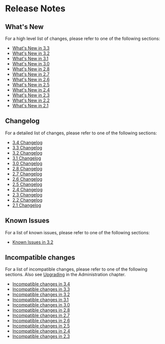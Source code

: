 Release Notes
=============

What's New
----------

For a high level list of changes, please refer to one of the following sections:

- [What's New in 3.3](NewFeatures33.md)
- [What's New in 3.2](NewFeatures32.md)
- [What's New in 3.1](NewFeatures31.md)
- [What's New in 3.0](NewFeatures30.md)
- [What's New in 2.8](NewFeatures28.md)
- [What's New in 2.7](NewFeatures27.md)
- [What's New in 2.6](NewFeatures26.md)
- [What's New in 2.5](NewFeatures25.md)
- [What's New in 2.4](NewFeatures24.md)
- [What's New in 2.3](NewFeatures23.md)
- [What's New in 2.2](NewFeatures22.md)
- [What's New in 2.1](NewFeatures21.md)


Changelog
---------

For a detailed list of changes, please refer to one of the following sections:

- [3.4 Changelog](https://raw.githubusercontent.com/arangodb/arangodb/3.4/CHANGELOG)
- [3.3 Changelog](https://raw.githubusercontent.com/arangodb/arangodb/3.3/CHANGELOG)
- [3.2 Changelog](https://raw.githubusercontent.com/arangodb/arangodb/3.2/CHANGELOG)
- [3.1 Changelog](https://raw.githubusercontent.com/arangodb/arangodb/3.1/CHANGELOG)
- [3.0 Changelog](https://raw.githubusercontent.com/arangodb/arangodb/3.0/CHANGELOG)
- [2.8 Changelog](https://raw.githubusercontent.com/arangodb/arangodb/2.8/CHANGELOG)
- [2.7 Changelog](https://raw.githubusercontent.com/arangodb/arangodb/2.7/CHANGELOG)
- [2.6 Changelog](https://raw.githubusercontent.com/arangodb/arangodb/2.6/CHANGELOG)
- [2.5 Changelog](https://raw.githubusercontent.com/arangodb/arangodb/2.5/CHANGELOG)
- [2.4 Changelog](https://raw.githubusercontent.com/arangodb/arangodb/2.4/CHANGELOG)
- [2.3 Changelog](https://raw.githubusercontent.com/arangodb/arangodb/2.3/CHANGELOG)
- [2.2 Changelog](https://raw.githubusercontent.com/arangodb/arangodb/2.2/CHANGELOG)
- [2.1 Changelog](https://raw.githubusercontent.com/arangodb/arangodb/2.1/CHANGELOG)


Known Issues
------------

For a list of known issues, please refer to one of the following sections:

- [Known Issues in 3.2](KnownIssues32.md)


Incompatible changes
--------------------

For a list of incompatible changes, please refer to one of the following sections.
Also see [Upgrading](../Administration/Upgrading/README.md) in the 
Administration chapter.

- [Incompatible changes in 3.4](UpgradingChanges34.md)
- [Incompatible changes in 3.3](UpgradingChanges33.md)
- [Incompatible changes in 3.2](UpgradingChanges32.md)
- [Incompatible changes in 3.1](UpgradingChanges31.md)
- [Incompatible changes in 3.0](UpgradingChanges30.md)
- [Incompatible changes in 2.8](UpgradingChanges28.md)
- [Incompatible changes in 2.7](UpgradingChanges27.md)
- [Incompatible changes in 2.6](UpgradingChanges26.md)
- [Incompatible changes in 2.5](UpgradingChanges25.md)
- [Incompatible changes in 2.4](UpgradingChanges24.md)
- [Incompatible changes in 2.3](UpgradingChanges23.md)

